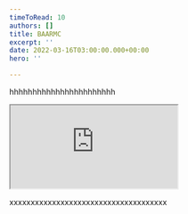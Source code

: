 ```yaml
---
timeToRead: 10
authors: []
title: BAARMC
excerpt: ''
date: 2022-03-16T03:00:00.000+00:00
hero: ''

---
```

hhhhhhhhhhhhhhhhhhhhhhh

<!-- iframe.snippet --> <div class="embed-responsive embed-responsive-16by9"> <iframe class="embed-responsive-item" src="https://storymaps.arcgis.com/stories/22cc20ca8ab5418f84209b9e67fd96e2" allowfullscreen></iframe> </div>

xxxxxxxxxxxxxxxxxxxxxxxxxxxxxxxxxxxxx